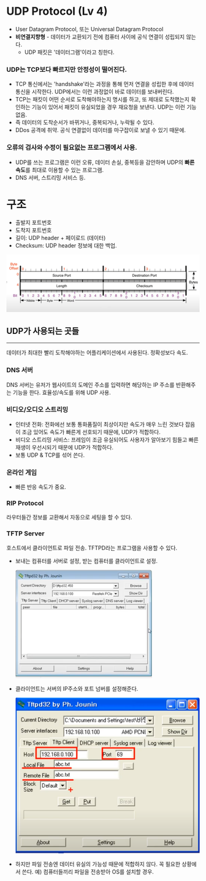 # UDP Protocol (Lv 4)
- User Datagram Protocol, 또는 Universal Datagram Protocol
- **비연결지향형** - 데이터가 교환되기 전에 컴퓨터 사이에 공식 연결이 성립되지 않는다.
    - UDP 패킷은 '데이터그램'이라고 칭한다.

### UDP는 TCP보다 빠르지만 안정성이 떨어진다.

- TCP 통신에서는 'handshake'라는 과정을 통해 먼저 연결을 성립한 후에 데이터 통신을 시작한다. UDP에서는 이런 과정없이 바로 데이터를 보내버린다.
- TCP는 패킷이 어떤 순서로 도착해야하는지 명시를 하고, 또 제대로 도착했는지 확인하는 기능이 있어서 패킷이 유실되었을 경우 재요청을 보낸다. UDP는 이런 기능 없음.
- 즉 데이터의 도착순서가 바뀌거나, 중복되거나, 누락될 수 있다.
- DDos 공격에 취약. 공식 연결없이 데이터를 마구잡이로 보낼 수 있기 때문에.

### 오류의 검사와 수정이 필요없는 프로그램에서 사용.

- UDP를 쓰는 프로그램은 이런 오류, 데이터 손실, 중복등을 감안하며 UDP의 **빠른 속도**를 최대로 이용할 수 있는 프로그램.
- DNS 서버, 스트리밍 서비스 등.

# 구조

- 출발지 포트번호
- 도착지 포트번호
- 길이: UDP header + 페이로드 (데이터)
- Checksum: UDP header 정보에 대한 백업.

![](./img/08-udp-1.png)


## UDP가 사용되는 곳들

---

데이터가 최대한 빨리 도착해야하는 어플리케이션에서 사용된다. 정확성보다 속도.

### DNS 서버

DNS 서버는 유저가 웹사이트의 도메인 주소를 입력하면 해당하는 IP 주소를 반환해주는 기능을 한다. 효율성/속도를 위해 UDP 사용.

### 비디오/오디오 스트리밍

- 인터넷 전화: 전화에선 보통 통화품질이 최상이지만 속도가 매우 느린 것보다 잡음이 조금 있어도 속도가 빠른게 선호되기 때문에, UDP가 적합하다.
- 비디오 스트리밍 서비스: 프레임이 조금 유실되어도 사용자가 알아보기 힘들고 빠른 재생이 우선시되기 때문에 UDP가 적합하다.
- 보통 UDP & TCP를 섞어 쓴다.

### 온라인 게임

- 빠른 반응 속도가 중요.

### RIP Protocol

라우터들간 정보를 교환해서 자동으로 세팅을 할 수 있다.

### TFTP Server

호스트에서 클라이언트로 파일 전송. TFTPD라는 프로그램을 사용할 수 있다.

- 보내는 컴퓨터를 서버로 설정, 받는 컴퓨터를 클라이언트로 설정.

    ![](./img/08-udp-2.png)

- 클라이언트는 서버의 IP주소와 포트 넘버를 설정해준다.

    ![](./img/08-udp-3.png)


- 하지만 파일 전송엔 데이터 유실의 가능성 때문에 적합하지 않다. 꼭 필요한 상황에서 쓴다. 예) 컴퓨터들끼리 파일을 전송받아 OS를 설치할 경우.